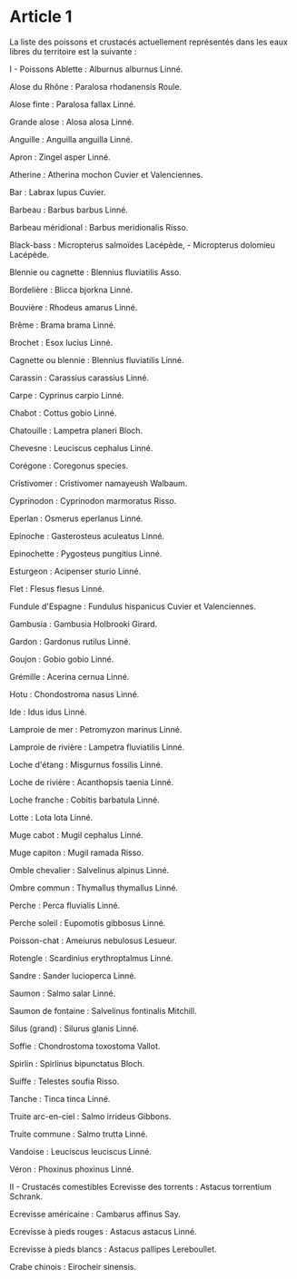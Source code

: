# Article 1

La liste des poissons et crustacés actuellement représentés dans les eaux libres du territoire est la suivante :

I - Poissons    Ablette : Alburnus alburnus Linné.

Alose du Rhône : Paralosa rhodanensis Roule.

Alose finte : Paralosa fallax Linné.

Grande alose : Alosa alosa Linné.

Anguille : Anguilla anguilla Linné.

Apron : Zingel asper Linné.

Atherine : Atherina mochon Cuvier et Valenciennes.

Bar : Labrax lupus Cuvier.

Barbeau : Barbus barbus Linné.

Barbeau méridional : Barbus meridionalis Risso.

Black-bass : Micropterus salmoïdes Lacépède, - Micropterus dolomieu Lacépède.

Blennie ou cagnette : Blennius fluviatilis Asso.

Bordelière : Blicca bjorkna Linné.

Bouvière : Rhodeus amarus Linné.

Brême : Brama brama Linné.

Brochet : Esox lucius Linné.

Cagnette ou blennie : Blennius fluviatilis Linné.

Carassin : Carassius carassius Linné.

Carpe : Cyprinus carpio Linné.

Chabot : Cottus gobio Linné.

Chatouille : Lampetra planeri Bloch.

Chevesne : Leuciscus cephalus Linné.

Corégone : Coregonus species.

Cristivomer : Cristivomer namayeush Walbaum.

Cyprinodon : Cyprinodon marmoratus Risso.

Eperlan : Osmerus eperlanus Linné.

Epinoche : Gasterosteus aculeatus Linné.

Epinochette : Pygosteus pungitius Linné.

Esturgeon : Acipenser sturio Linné.

Flet : Flesus flesus Linné.

Fundule d'Espagne : Fundulus hispanicus Cuvier et Valenciennes.

Gambusia : Gambusia Holbrooki Girard.

Gardon : Gardonus rutilus Linné.

Goujon : Gobio gobio Linné.

Grémille : Acerina cernua Linné.

Hotu : Chondostroma nasus Linné.

Ide : Idus idus Linné.

Lamproie de mer : Petromyzon marinus Linné.

Lamproie de rivière : Lampetra fluviatilis Linné.

Loche d'étang : Misgurnus fossilis Linné.

Loche de rivière : Acanthopsis taenia Linné.

Loche franche : Cobitis barbatula Linné.

Lotte : Lota lota Linné.

Muge cabot : Mugil cephalus Linné.

Muge capiton : Mugil ramada Risso.

Omble chevalier : Salvelinus alpinus Linné.

Ombre commun : Thymallus thymallus Linné.

Perche : Perca fluvialis Linné.

Perche soleil : Eupomotis gibbosus Linné.

Poisson-chat : Ameiurus nebulosus Lesueur.

Rotengle : Scardinius erythroptalmus Linné.

Sandre : Sander lucioperca Linné.

Saumon : Salmo salar Linné.

Saumon de fontaine : Salvelinus fontinalis Mitchill.

Silus (grand) : Silurus glanis Linné.

Soffie : Chondrostoma toxostoma Vallot.

Spirlin : Spirlinus bipunctatus Bloch.

Suiffe : Telestes soufia Risso.

Tanche : Tinca tinca Linné.

Truite arc-en-ciel : Salmo irrideus Gibbons.

Truite commune : Salmo trutta Linné.

Vandoise : Leuciscus leuciscus Linné.

Véron : Phoxinus phoxinus Linné.

II - Crustacés comestibles    Ecrevisse des torrents : Astacus torrentium Schrank.

Ecrevisse américaine : Cambarus affinus Say.

Ecrevisse à pieds rouges : Astacus astacus Linné.

Ecrevisse à pieds blancs : Astacus pallipes Lereboullet.

Crabe chinois : Eirocheir sinensis.

